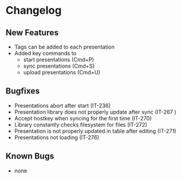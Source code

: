 # Changelog

## New Features

- Tags can be added to each presentation
- Added key commands to
    - start presentations (Cmd+P)
    - sync presentations (Cmd+S)
    - upload presentations  (Cmd+U)

## Bugfixes

- Presentations abort after start (IT-236)
- Presentation library does not properly update after sync (IT-267 )
- Accept hostkey when syncing for the first time (IT-270)
- Library constantly checks filesystem for files (IT-272)
- Presentation is not properly updated in table after editing (IT-271)
- Presentations not loading (IT-276)

## Known Bugs

- none
